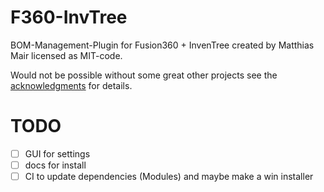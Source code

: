 # F360-InvTree
BOM-Management-Plugin for Fusion360 + InvenTree created by Matthias Mair licensed as MIT-code.

Would not be possible without some great other projects see the [acknowledgments](https://github.com/matmair/F360-InvTree/python/InvenTree/readme.md) for details.

# TODO
- [ ] GUI for settings
- [ ] docs for install
- [ ] CI to update dependencies (Modules) and maybe make a win installer
